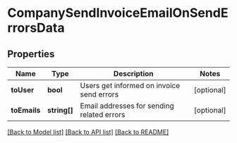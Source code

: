 # CompanySendInvoiceEmailOnSendErrorsData

## Properties
Name | Type | Description | Notes
------------ | ------------- | ------------- | -------------
**toUser** | **bool** | Users get informed on invoice send errors | [optional] 
**toEmails** | **string[]** | Email addresses for sending related errors | [optional] 

[[Back to Model list]](../README.md#documentation-for-models) [[Back to API list]](../README.md#documentation-for-api-endpoints) [[Back to README]](../README.md)



